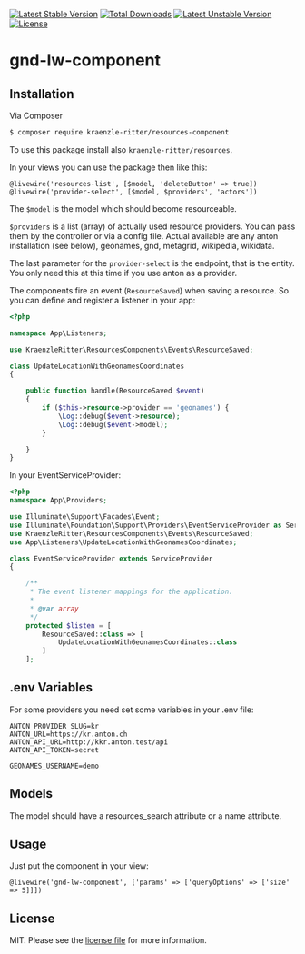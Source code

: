 [![Latest Stable Version](https://poser.pugx.org/kraenzle-ritter/resources-components/v)](//packagist.org/packages/kraenzle-ritter/resources-components) [![Total Downloads](https://poser.pugx.org/kraenzle-ritter/resources-components/downloads)](//packagist.org/packages/kraenzle-ritter/resources-components) [![Latest Unstable Version](https://poser.pugx.org/kraenzle-ritter/resources-components/v/unstable)](//packagist.org/packages/kraenzle-ritter/resources-components) [![License](https://poser.pugx.org/kraenzle-ritter/resources-components/license)](//packagist.org/packages/kraenzle-ritter/resources-components)

# gnd-lw-component

## Installation

Via Composer

``` bash
$ composer require kraenzle-ritter/resources-component
```

To use this package install also `kraenzle-ritter/resources`.

In your views you can use the package then like this:

```
@livewire('resources-list', [$model, 'deleteButton' => true])
@livewire('provider-select', [$model, $providers', 'actors'])
```

The `$model` is the model which should become resourceable.

`$providers` is a list (array) of actually used resource providers. You can pass them by the controller or via a config file. Actual available are any anton installation (see below), geonames, gnd, metagrid, wikipedia, wikidata.

The last parameter for the `provider-select` is the endpoint, that is the entity. You only need this at this time if you use anton as a provider.

The components fire an event (`ResourceSaved`) when saving a resource. So you can define and register a listener in your app:

```php
<?php

namespace App\Listeners;

use KraenzleRitter\ResourcesComponents\Events\ResourceSaved;

class UpdateLocationWithGeonamesCoordinates
{

    public function handle(ResourceSaved $event)
    {
        if ($this->resource->provider == 'geonames') {
            \Log::debug($event->resource);
            \Log::debug($event->model);
        }

    }
}
```

In your EventServiceProvider:

```php
<?php
namespace App\Providers;

use Illuminate\Support\Facades\Event;
use Illuminate\Foundation\Support\Providers\EventServiceProvider as ServiceProvider;
use KraenzleRitter\ResourcesComponents\Events\ResourceSaved;
use App\Listeners\UpdateLocationWithGeonamesCoordinates;

class EventServiceProvider extends ServiceProvider
{

    /**
     * The event listener mappings for the application.
     *
     * @var array
     */
    protected $listen = [
        ResourceSaved::class => [
            UpdateLocationWithGeonamesCoordinates::class
        ]
    ];
```

## .env Variables

For some providers you need set some variables in your .env file:

```
ANTON_PROVIDER_SLUG=kr
ANTON_URL=https://kr.anton.ch
ANTON_API_URL=http://kkr.anton.test/api
ANTON_API_TOKEN=secret

GEONAMES_USERNAME=demo
```

## Models

The model should have a resources_search attribute or a name attribute.

## Usage
Just put the component in your view:

```
@livewire('gnd-lw-component', ['params' => ['queryOptions' => ['size' => 5]]])
```

## License

MIT. Please see the [license file](LICENSE.md) for more information.

